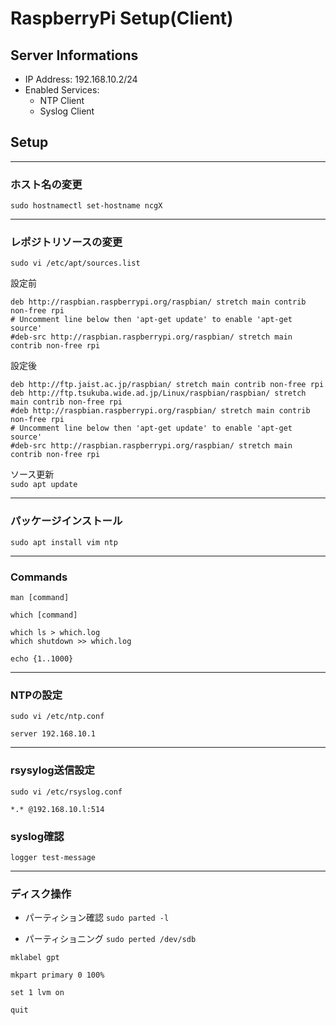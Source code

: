 # RaspberryPi Setup(Client)
## Server Informations
- IP Address: 192.168.10.2/24
- Enabled Services:
  * NTP Client
  * Syslog Client
  
## Setup
---
### ホスト名の変更  
`sudo hostnamectl set-hostname ncgX`

---
### レポジトリソースの変更  
`sudo vi /etc/apt/sources.list`

設定前
```bash:設定前
deb http://raspbian.raspberrypi.org/raspbian/ stretch main contrib non-free rpi
# Uncomment line below then 'apt-get update' to enable 'apt-get source'
#deb-src http://raspbian.raspberrypi.org/raspbian/ stretch main contrib non-free rpi
```

設定後
```bash:設定後
deb http://ftp.jaist.ac.jp/raspbian/ stretch main contrib non-free rpi
deb http://ftp.tsukuba.wide.ad.jp/Linux/raspbian/raspbian/ stretch main contrib non-free rpi
#deb http://raspbian.raspberrypi.org/raspbian/ stretch main contrib non-free rpi
# Uncomment line below then 'apt-get update' to enable 'apt-get source'
#deb-src http://raspbian.raspberrypi.org/raspbian/ stretch main contrib non-free rpi
```

ソース更新  
`sudo apt update`

---
### パッケージインストール  
`sudo apt install vim ntp`

---
### Commands
`man [command]`

`which [command]`

`which ls > which.log`  
`which shutdown >> which.log`

`echo {1..1000}`

---
### NTPの設定
`sudo vi /etc/ntp.conf`

```bash:設定後
server 192.168.10.1
```

---
### rsysylog送信設定
`sudo vi /etc/rsyslog.conf`

```bash:設定後
*.* @192.168.10.l:514
```

### syslog確認
`logger test-message`


---
### ディスク操作
- パーティション確認
`sudo parted -l`

- パーティショニング
`sudo perted /dev/sdb`

`mklabel gpt`

`mkpart primary 0 100%`

`set 1 lvm on`

`quit`
